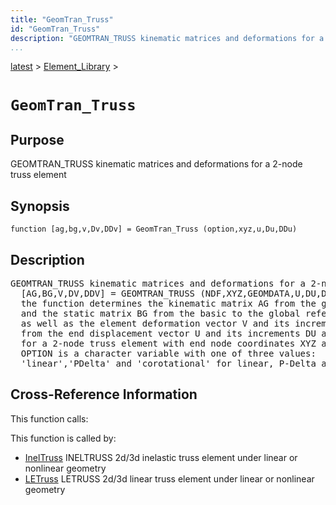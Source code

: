 ```yaml
---
title: "GeomTran_Truss"
id: "GeomTran_Truss"
description: "GEOMTRAN_TRUSS kinematic matrices and deformations for a 2-node truss element"
...
```


<!-- <a name="_top"></a> -->
<!-- <div><a href="../../.autoindex.md">Home</a> &gt;  -->
 <a href="#">latest</a> &gt; <a href=".autoindex.md">Element_Library</a> &gt; 
<!-- GeomTran_Truss.m</div> -->

<!--<table width="100%"><tr><td align="left"><a href="../../.autoindex.md"><img alt="<" border="0" src="../../left.png">&nbsp;Master index</a></td>
<td align="right"><a href=".autoindex.md">Index for latest\Element_Library&nbsp;<img alt=">" border="0" src="../../right.png"></a></td></tr></table>-->
# `GeomTran_Truss`



## <a name="_name"></a>Purpose


GEOMTRAN_TRUSS kinematic matrices and deformations for a 2-node truss element

<!-- <div class="box"><strong>GEOMTRAN_TRUSS kinematic matrices and deformations for a 2-node truss element</strong></div> -->

## <a name="_synopsis"></a>Synopsis

`function [ag,bg,v,Dv,DDv] = GeomTran_Truss (option,xyz,u,Du,DDu)` 

## Description


<pre class="comment">GEOMTRAN_TRUSS kinematic matrices and deformations for a 2-node truss element
  [AG,BG,V,DV,DDV] = GEOMTRAN_TRUSS (NDF,XYZ,GEOMDATA,U,DU,DDU)
  the function determines the kinematic matrix AG from the global to the basic reference system,
  and the static matrix BG from the basic to the global reference system 
  as well as the element deformation vector V and its increments DV and DDV
  from the end displacement vector U and its increments DU and DDU
  for a 2-node truss element with end node coordinates XYZ and NDF dofs/node;
  OPTION is a character variable with one of three values:
  'linear','PDelta' and 'corotational' for linear, P-Delta and corotational geometry, resp.</pre>
<!-- <div class="fragment"><pre class="comment">GEOMTRAN_TRUSS kinematic matrices and deformations for a 2-node truss element
  [AG,BG,V,DV,DDV] = GEOMTRAN_TRUSS (NDF,XYZ,GEOMDATA,U,DU,DDU)
  the function determines the kinematic matrix AG from the global to the basic reference system,
  and the static matrix BG from the basic to the global reference system 
  as well as the element deformation vector V and its increments DV and DDV
  from the end displacement vector U and its increments DU and DDU
  for a 2-node truss element with end node coordinates XYZ and NDF dofs/node;
  OPTION is a character variable with one of three values:
  'linear','PDelta' and 'corotational' for linear, P-Delta and corotational geometry, resp.</pre></div> -->

<!-- crossreference -->
## <a name="_cross"></a>Cross-Reference Information

This function calls:
<ul style="list-style-image:url(../../matlabicon.gif)">
</ul>

This function is called by:
<ul style="list-style-image:url(../../matlabicon.gif)">
<li><a href="InelTruss.md" class="code" title="function ElemResp = InelTruss (action,el_no,xyz,ElemData,ElemState)">InelTruss</a>	INELTRUSS 2d/3d inelastic truss element under linear or nonlinear geometry</li><li><a href="LETruss.md" class="code" title="function ElemResp = LETruss (action,el_no,xyz,ElemData,ElemState)">LETruss</a>	LETRUSS 2d/3d linear truss element under linear or nonlinear geometry</li></ul>
<!-- crossreference -->




<!-- <hr><address>Generated on Mon 15-Feb-2021 18:38:47 by <strong><a href="http://www.artefact.tk/software/matlab/m2html/" title="Matlab Documentation in HTML">m2html</a></strong> &copy; 2005</address> -->
